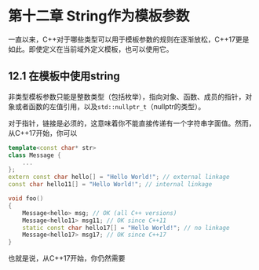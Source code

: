 # 第十二章 String作为模板参数
一直以来，C++对于哪些类型可以用于模板参数的规则在逐渐放松，C++17更是如此。即使定义在当前域外定义模板，也可以使用它。

## 12.1 在模板中使用string
非类型模板参数只能是整数类型（包括枚举），指向对象、函数、成员的指针，对象或者函数的左值引用，以及`std::nullptr_t`（nullptr的类型）。

对于指针，链接是必须的，这意味着你不能直接传递有一个字符串字面值。然而，从C++17开始，你可以
```cpp
template<const char* str>
class Message {
    ...
};
extern const char hello[] = "Hello World!"; // external linkage
const char hello11[] = "Hello World!"; // internal linkage

void foo()
{
    Message<hello> msg; // OK (all C++ versions)
    Message<hello11> msg11; // OK since C++11
    static const char hello17[] = "Hello World!"; // no linkage
    Message<hello17> msg17; // OK since C++17
}
```
也就是说，从C++17开始，你仍然需要
